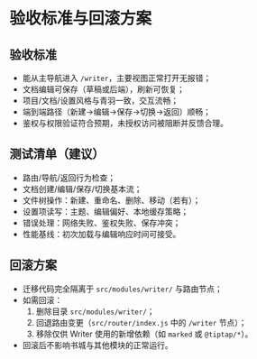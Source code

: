 # 验收标准与回滚方案

## 验收标准

- 能从主导航进入 `/writer`，主要视图正常打开无报错；
- 文档编辑可保存（草稿或后端），刷新可恢复；
- 项目/文档/设置风格与青羽一致，交互流畅；
- 端到端路径（新建→编辑→保存→切换→返回）顺畅；
- 鉴权与权限验证符合预期，未授权访问被阻断并反馈合理。

## 测试清单（建议）

- 路由/导航/返回行为检查；
- 文档创建/编辑/保存/切换基本流；
- 文件树操作：新建、重命名、删除、移动（若有）；
- 设置项读写：主题、编辑偏好、本地缓存策略；
- 错误处理：网络失败、鉴权失败、保存冲突；
- 性能基线：初次加载与编辑响应时间可接受。

## 回滚方案

- 迁移代码完全隔离于 `src/modules/writer/` 与路由节点；
- 如需回滚：
  1. 删除目录 `src/modules/writer/`；
  2. 回退路由变更（`src/router/index.js` 中的 `/writer` 节点）；
  3. 移除仅供 Writer 使用的新增依赖（如 `marked` 或 `@tiptap/*`）。
- 回滚后不影响书城与其他模块的正常运行。
